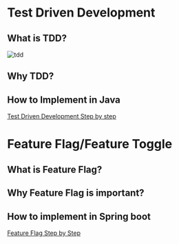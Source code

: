 # Test Driven Development 
## What is TDD?
![tdd](docs/image/tdd.png)
## Why TDD?
## How to Implement in Java
[Test Driven Development Step by step](tdd.md)

# Feature Flag/Feature Toggle
## What is Feature Flag?
## Why Feature Flag is important?
## How to implement in Spring boot
[Feature Flag Step by Step](feature_flag.md)
